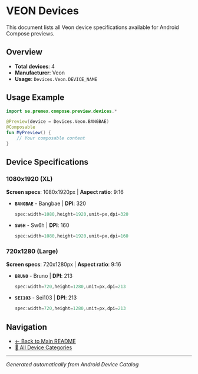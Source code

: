 # VEON Devices

This document lists all Veon device specifications available for Android Compose previews.

## Overview

- **Total devices**: 4
- **Manufacturer**: Veon
- **Usage**: `Devices.Veon.DEVICE_NAME`

## Usage Example

```kotlin
import se.premex.compose.preview.devices.*

@Preview(device = Devices.Veon.BANGBAE)
@Composable
fun MyPreview() {
    // Your composable content
}
```

## Device Specifications

### 1080x1920 (XL)

**Screen specs**: 1080x1920px | **Aspect ratio**: 9:16

- **`BANGBAE`** - Bangbae | **DPI**: 320
  ```kotlin
  spec:width=1080,height=1920,unit=px,dpi=320
  ```

- **`SW6H`** - Sw6h | **DPI**: 160
  ```kotlin
  spec:width=1080,height=1920,unit=px,dpi=160
  ```

### 720x1280 (Large)

**Screen specs**: 720x1280px | **Aspect ratio**: 9:16

- **`BRUNO`** - Bruno | **DPI**: 213
  ```kotlin
  spec:width=720,height=1280,unit=px,dpi=213
  ```

- **`SEI103`** - Sei103 | **DPI**: 213
  ```kotlin
  spec:width=720,height=1280,unit=px,dpi=213
  ```

## Navigation

- [← Back to Main README](../../README.md)
- [📱 All Device Categories](../README.md)

---
*Generated automatically from Android Device Catalog*
